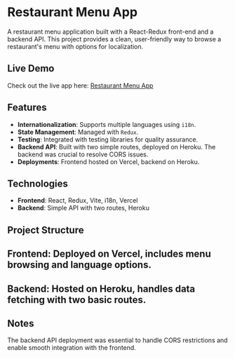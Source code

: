 # Restaurant Menu App

A restaurant menu application built with a React-Redux front-end and a backend API. This project provides a clean, user-friendly way to browse a restaurant's menu with options for localization. 

## Live Demo

Check out the live app here: [Restaurant Menu App](https://restaurant-menu-mshq.vercel.app)

## Features

- **Internationalization**: Supports multiple languages using `i18n`.
- **State Management**: Managed with `Redux`.
- **Testing**: Integrated with testing libraries for quality assurance.
- **Backend API**: Built with two simple routes, deployed on Heroku. The backend was crucial to resolve CORS issues.
- **Deployments**: Frontend hosted on Vercel, backend on Heroku.

## Technologies

- **Frontend**: React, Redux, Vite, i18n, Vercel
- **Backend**: Simple API with two routes, Heroku


## Project Structure
## Frontend: Deployed on Vercel, includes menu browsing and language options.
## Backend: Hosted on Heroku, handles data fetching with two basic routes.


## Notes
The backend API deployment was essential to handle CORS restrictions and enable smooth integration with the frontend.

